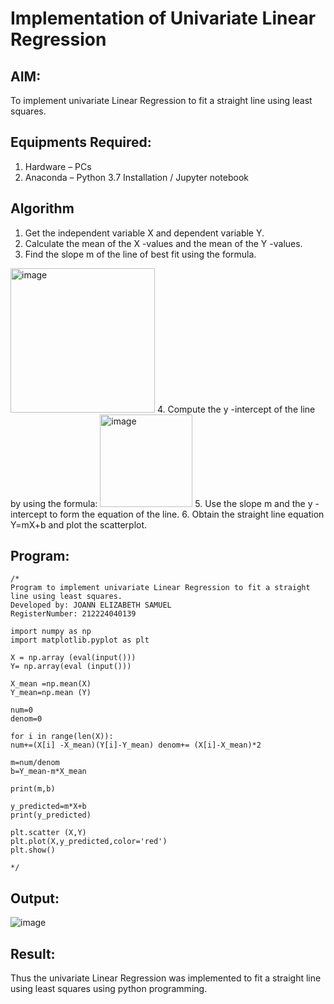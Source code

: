 # Implementation of Univariate Linear Regression
## AIM:
To implement univariate Linear Regression to fit a straight line using least squares.

## Equipments Required:
1. Hardware – PCs
2. Anaconda – Python 3.7 Installation / Jupyter notebook

## Algorithm

1. Get the independent variable X and dependent variable Y.
2. Calculate the mean of the X -values and the mean of the Y -values.
3. Find the slope m of the line of best fit using the formula. 
<img width="231" alt="image" src="https://user-images.githubusercontent.com/93026020/192078527-b3b5ee3e-992f-46c4-865b-3b7ce4ac54ad.png">
4. Compute the y -intercept of the line by using the formula:
<img width="148" alt="image" src="https://user-images.githubusercontent.com/93026020/192078545-79d70b90-7e9d-4b85-9f8b-9d7548a4c5a4.png">
5. Use the slope m and the y -intercept to form the equation of the line.
6. Obtain the straight line equation Y=mX+b and plot the scatterplot.

## Program:
```
/*
Program to implement univariate Linear Regression to fit a straight line using least squares.
Developed by: JOANN ELIZABETH SAMUEL
RegisterNumber: 212224040139

import numpy as np
import matplotlib.pyplot as plt

X = np.array (eval(input()))
Y= np.array(eval (input()))

X_mean =np.mean(X)
Y_mean=np.mean (Y)

num=0 
denom=0

for i in range(len(X)):
num+=(X[i] -X_mean)(Y[i]-Y_mean) denom+= (X[i]-X_mean)*2

m=num/denom
b=Y_mean-m*X_mean

print(m,b)

y_predicted=m*X+b
print(y_predicted)

plt.scatter (X,Y)
plt.plot(X,y_predicted,color='red')
plt.show()

*/
```

## Output:

![image](https://github.com/user-attachments/assets/df943415-3046-4f08-ad30-bbecce0db05f)



## Result:
Thus the univariate Linear Regression was implemented to fit a straight line using least squares using python programming.
